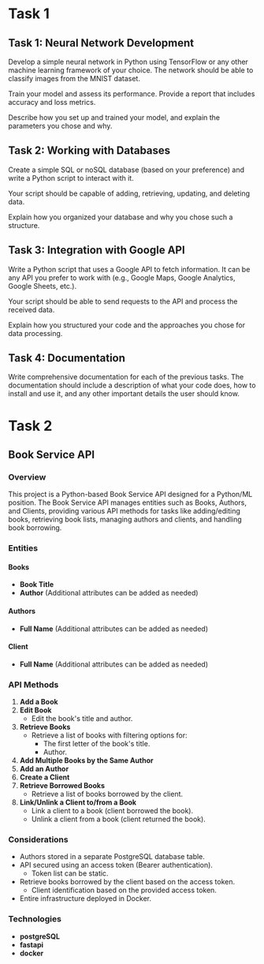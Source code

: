 # Task 1

## Task 1: Neural Network Development

Develop a simple neural network in Python using TensorFlow or any other machine learning framework of your choice. The network should be able to classify images from the MNIST dataset.

Train your model and assess its performance. Provide a report that includes accuracy and loss metrics.

Describe how you set up and trained your model, and explain the parameters you chose and why.

## Task 2: Working with Databases

Create a simple SQL or noSQL database (based on your preference) and write a Python script to interact with it.

Your script should be capable of adding, retrieving, updating, and deleting data.

Explain how you organized your database and why you chose such a structure.


## Task 3: Integration with Google API

Write a Python script that uses a Google API to fetch information. It can be any API you prefer to work with (e.g., Google Maps, Google Analytics, Google Sheets, etc.).

Your script should be able to send requests to the API and process the received data.

Explain how you structured your code and the approaches you chose for data processing.


## Task 4: Documentation

Write comprehensive documentation for each of the previous tasks. The documentation should include a description of what your code does, how to install and use it, and any other important details the user should know.


# Task 2

## Book Service API

### Overview

This project is a Python-based Book Service API designed for a Python/ML position. The Book Service API manages entities such as Books, Authors, and Clients, providing various API methods for tasks like adding/editing books, retrieving book lists, managing authors and clients, and handling book borrowing.

### Entities

#### Books
- **Book Title**
- **Author** (Additional attributes can be added as needed)

#### Authors
- **Full Name** (Additional attributes can be added as needed)

#### Client
- **Full Name** (Additional attributes can be added as needed)

### API Methods

1. **Add a Book**
2. **Edit Book**
   - Edit the book's title and author.
3. **Retrieve Books**
   - Retrieve a list of books with filtering options for:
     - The first letter of the book's title.
     - Author.
4. **Add Multiple Books by the Same Author**
5. **Add an Author**
6. **Create a Client**
7. **Retrieve Borrowed Books**
   - Retrieve a list of books borrowed by the client.
8. **Link/Unlink a Client to/from a Book**
   - Link a client to a book (client borrowed the book).
   - Unlink a client from a book (client returned the book).

### Considerations

- Authors stored in a separate PostgreSQL database table.
- API secured using an access token (Bearer authentication).
  - Token list can be static.
- Retrieve books borrowed by the client based on the access token.
  - Client identification based on the provided access token.
- Entire infrastructure deployed in Docker.

### Technologies

- **postgreSQL**
- **fastapi**
- **docker**


